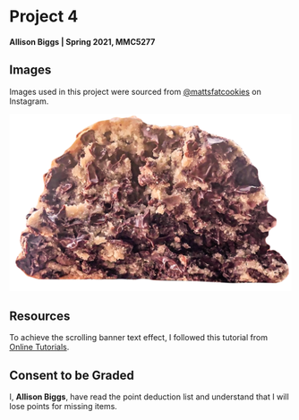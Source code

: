# Project 4
#### Allison Biggs | Spring 2021, MMC5277


## Images
Images used in this project were sourced from [@mattsfatcookies](https://www.instagram.com/mattsfatcookies/) on Instagram.

![ChocolateChip](/images/chocchip-hero.png)

## Resources
To achieve the scrolling banner text effect, I followed this tutorial from [Online Tutorials](https://youtu.be/3T4rD_P2nc8).

## Consent to be Graded
I, **Allison Biggs**, have read the point deduction list and understand that I will lose points for missing items.
